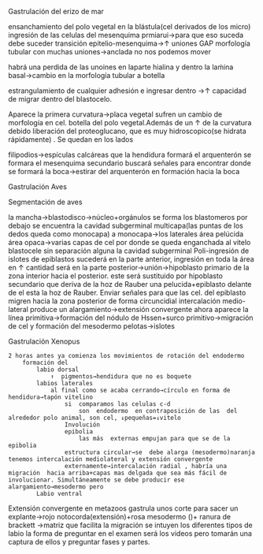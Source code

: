 Gastrulación del erizo de mar

ensanchamiento del polo vegetal en la blástula(cel  derivados de los micro)
ingresión  de las celulas  del mesenquima prmiarui→para que eso suceda debe suceder transición epitelio-mesenquima→↑ uniones GAP morfología tubular con muchas uniones→anclada no nos podemos mover

habrá una perdida de las unoines en laparte hialina y dentro la laḿina basal→cambio en la morfología tubular a botella

estrangulamiento de cualquier  adhesión e ingresar dentro →↑ capacidad de migrar dentro del blastocelo.

Aparece la primera curvatura→placa vegetal sufren un cambio de morfología en cel. botella del polo vegetal.Además de un ↑ de la curvatura debido liberación del proteoglucano, que es muy hidroscopico(se hidrata rápidamente) . Se quedan en los lados

filipodios→espículas  calcáreas que la hendidura formará el arquenterón se formara el mesenquima secundario buscará señales para encontrar donde se formará la boca→estirar del  arquenterón en formación  hacia la boca 

Gastrulación Aves

Segmentación de aves

la mancha→blastodisco→núcleo+orgánulos
se forma los blastomeros por debajo se encuentra la cavidad subgerminal
	multicapa(las puntas de los dedos queda como monocapa) a monocapa→los laterales 
		área pelúcida
		área opaca→varias capas de cel por donde se  queda enganchada al vitelo
		blastocele sin separación alguna la cavidad subgerminal
	Poli-ingresión  de islotes de epiblastos
		sucederá en la parte anterior, ingresión en toda la área en ↑ cantidad será en la parte posterior→unión→hipoblasto primario de la  zona interior hacia el posterior.
			este será sustituido por  hipoblasto  secundario que deriva de la hoz de Rauber
				una pelucida+epiblasto delante  de el esta la hoz de Rauber.
				Enviar señales para que las cel. del epiblasto migren hacia la zona posterior de forma circuncidial 
				intercalación medio-lateral produce un alargamiento→extensión convergente
				ahora aparece la línea primitiva→formación del nódulo de Hssen+surco primitivo→migración de cel y formación del mesodermo
	pelotas→islotes 

Gastrulación Xenopus

	2 horas antes ya comienza los movimientos de rotación del endodermo
		formación del  
			labio dorsal
				↑  pigmentos→hendidura que no es boquete
			labios laterales
				al final como se acaba cerrando→círculo en forma de hendidura→tapón vitelino
					si  comparamos las celulas c-d
						son  endodermo  en contraposición de las  del alrededor polo animal, son cel, ↓pequeñas=↓vitelo
					Involución 
					epibolia
						las más  externas empujan para que se de la epibolia
					estructura circular→se  debe alarga (mesodermo)naranja tenemos intercalación mediolateral y extensión convergente
					externamente→intercalación radial , habría una migración  hacia arriba+capas mas delgada que sea más fácil de involucionar. Simultáneamente se debe producir ese alargamiento→mesodermo pero 
			Labio ventral

Extensión convergente en metazoos
	gastrula unos corte para sacer un explante→rojo notocorda(extensión)+rosa mesodermo ()+
	ranura de brackett →matriz que facilita  la migración 
		se intuyen los diferentes  tipos de  labio
la forma de preguntar en el examen  será los videos pero tomarán una captura de ellos y preguntar fases y partes.